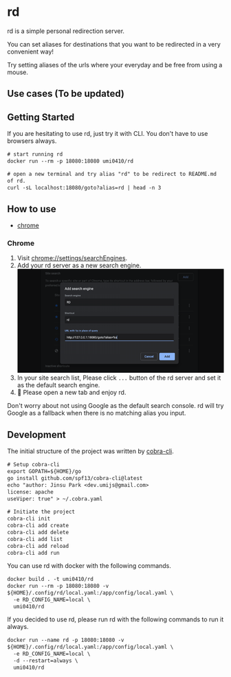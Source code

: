 # rd

rd is a simple personal redirection server.

You can set aliases for destinations that you want to be redirected in a very convenient way!

Try setting aliases of the urls where your everyday and be free from using a mouse.

## Use cases (To be updated)

## Getting Started

If you are hesitating to use rd, just try it with CLI. You don't have to use browsers always.

```shell
# start running rd
docker run --rm -p 18080:18080 umi0410/rd
```

```shell
# open a new terminal and try alias "rd" to be redirect to README.md of rd.
curl -sL localhost:18080/goto?alias=rd | head -n 3
```

## How to use

* [chrome](#Chrome)

### Chrome

1. Visit [chrome://settings/searchEngines](chrome://settings/searchEngines).
2. Add your rd server as a new search engine.
  ![](./assets/chrome-add-to-site-search-engine.png)
3. In your site search list, Please click `...` button of the rd server and set it as the default search engine.
4. 🎉 Please open a new tab and enjoy rd.

Don't worry about not using Google as the default search console. rd will try Google as a fallback when
there is no matching alias you input.

## Development

The initial structure of the project was written by [cobra-cli](https://github.com/spf13/cobra-cli/).

```shell
# Setup cobra-cli
export GOPATH=${HOME}/go
go install github.com/spf13/cobra-cli@latest
echo "author: Jinsu Park <dev.umijs@gmail.com>
license: apache
useViper: true" > ~/.cobra.yaml
```

```shell
# Initiate the project
cobra-cli init
cobra-cli add create
cobra-cli add delete
cobra-cli add list
cobra-cli add reload
cobra-cli add run 
```

You can use rd with docker with the following commands.

```shell
docker build . -t umi0410/rd
docker run --rm -p 18080:18080 -v ${HOME}/.config/rd/local.yaml:/app/config/local.yaml \
  -e RD_CONFIG_NAME=local \
  umi0410/rd
```

If you decided to use rd, please run rd with the following commands to run it always.

```shell
docker run --name rd -p 18080:18080 -v ${HOME}/.config/rd/local.yaml:/app/config/local.yaml \
  -e RD_CONFIG_NAME=local \
  -d --restart=always \
  umi0410/rd
```
